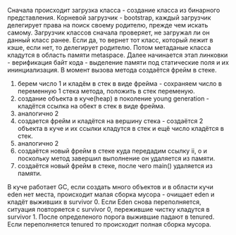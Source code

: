 Сначала происходит загрузка класса - создание класса из бинарного представления.
Корневой загрузчик - bootstrap, каждый загрузчик делегирует права на поиск своему родителю, прежде чем искать самому.
Загрузчик классов сначала проверяет, не загружал ли он данный класс ранее.
Если да, то вернет тот класс, который лежит в кэше, если нет, то делегирует родителю.
Потом метаданые класса кладутся в область памяти metaspace.
Далее начинается этап линковки - верификация байт кода - выделение памяти под статические поля и их ининциализация.
В момент вызова метода создаётся фрейм в стеке.
1. берем число 1 и кладём в стек в виде фрейма - сохраняем число в переменную 1 стека метода, положить в стек переменую.
2. создание объекта в куче(heap) в поколение young generation - кладётся ссылка на обект в стек в виде фрейма.
3. аналогично 2
4. создается фрейм и кладётся на вершину стека - создаётся 2 объекта в куче и их ссылки кладутся в стек
 и ещё число кладётся в стек.
5. аналогично 2
6. создаётся новый фрейм в стеке  куда передадим ссылку ii, o и поскольку метод завершил выполнение 
он удаляется из памяти.
7. создаётся новый фрейм в стеке, после чего main() удаляется из памяти.

В куче работает GC, если создать много объектов и в области кучи eden нет места, происходит малая сборка мусора - 
очищает eden  и кладёт выживших в survivor 0. Если Eden  снова переполняется, ситуация повторяется с survivor 0,
пережившие чистку кладутся в survivor 1. После определеного порога выжившие падают в  tenured.
Если переполняется  tenured то происходит полная сборка мусора.